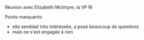 Réunion avec Elizabeth McIntyre, la VP RI

Points marquants:
- elle semblait très intéréssée, a posé beaucoup de questions
- mais ne s'est engagée à rien
